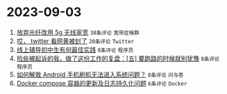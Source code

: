 # 2023-09-03

1. [放弃光纤改用 5g 无线家宽](https://www.v2ex.com/t/970460) `38条评论` `宽带症候群`
1. [哎， twitter 看网黄被封了](https://www.v2ex.com/t/970467) `20条评论` `Twitter`
1. [线上辅导初中生有何最佳实践](https://www.v2ex.com/t/970470) `8条评论` `程序员`
1. [险些被起诉的我，做了这份工作的复盘：[五] 要跑路的时候就别犹豫](https://www.v2ex.com/t/970464) `8条评论` `程序员`
1. [如何解救 Android 手机刷机无法进入系统问题？](https://www.v2ex.com/t/970462) `8条评论` `问与答`
1. [Docker compose 容器的更新及日志持久化问题](https://www.v2ex.com/t/970468) `6条评论` `Docker`
